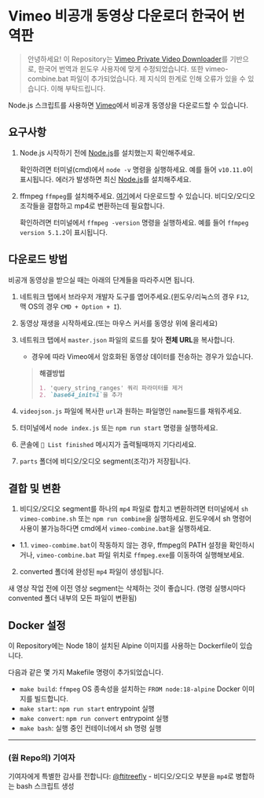 # Vimeo 비공개 동영상 다운로더 한국어 번역판

> 안녕하세요! 이 Repository는 [Vimeo Private Video Downloader](https://github.com/Tusko/vimeo-private-downloader)를 기반으로, 한국어 번역과 윈도우 사용자에 맞게 수정되었습니다. 또한 vimeo-combine.bat 파일이 추가되었습니다.
>제 지식의 한계로 인해 오류가 있을 수 있습니다. 이해 부탁드립니다.


Node.js 스크립트를 사용하면 [Vimeo](https://vimeo.com)에서 비공개 동영상을 다운로드할 수 있습니다.

## 요구사항
1. Node.js
시작하기 전에 [Node.js](https://nodejs.org/en/download/)를 설치했는지 확인해주세요.

    확인하려면 터미널(cmd)에서 `node -v` 명령을 실행하세요. 예를 들어 `v10.11.0`이 표시됩니다. 에러가 발생하면 최신 [Node.js](https://nodejs.org/en/download/)를 설치해주세요.

2. ffmpeg
`ffmpeg`를 설치해주세요. [여기](https://ffmpeg.org/download.html)에서 다운로드할 수 있습니다.
비디오/오디오 조각들을 결합하고 mp4로 변환하는데 필요합니다.

    확인하려면 터미널에서 `ffmpeg -version` 명령을 실행하세요. 예를 들어 `ffmpeg version 5.1.2`이 표시됩니다. 

## 다운로드 방법

비공개 동영상을 받으실 때는 아래의 단계들을 따라주시면 됩니다.

1. 네트워크 탭에서 브라우저 개발자 도구를 엽어주세요.(윈도우/리눅스의 경우 `F12`, 맥 OS의 경우 `CMD + Option + I`).
2. 동영상 재생을 시작하세요.(또는 마우스 커서를 동영상 위에 올리세요)
3. 네트워크 탭에서 `master.json` 파일의 로드를 찾아 **전체 URL**을 복사합니다.
   - 경우에 따라 Vimeo에서 암호화된 동영상 데이터를 전송하는 경우가 있습니다.

    > **해결방법**
    > ```markdown
    > 1. 'query_string_ranges' 쿼리 파라미터를 제거
    > 2. `base64_init=1`을 추가
    > ```

4.  `videojson.js` 파일에 복사한 `url`과 원하는 파일명인 `name`필드를 채워주세요.
5.  터미널에서 `node index.js` 또는 `npm run start` 명령을 실행하세요.
6.  콘솔에 `🌈 List finished` 메시지가 출력될때까지 기다리세요.
7.  `parts` 폴더에 비디오/오디오 segment(조각)가 저장됩니다.

## 결합 및 변환

1. 비디오/오디오 segment를 하나의 `mp4` 파일로 합치고 변환하려면 터미널에서 `sh vimeo-combine.sh` 또는 `npm run combine`을 실행하세요.
윈도우에서 sh 명령어 사용이 불가능하다면 cmd에서 `vimeo-combine.bat`을 실행하세요.

- 1.1. `vimeo-combime.bat`이 작동하지 않는 경우, ffmpeg의 PATH 설정을 확인하시거나, `vimeo-combine.bat` 파일 위치로 `ffmpeg.exe`를 이동하여 실행해보세요.
2. converted 폴더에 완성된 `mp4` 파일이 생성됩니다.

새 영상 작업 전에 이전 영상 segment는 삭제하는 것이 좋습니다.
(명령 실행시마다 convented 폴더 내부의 모든 파일이 변환됨)

## Docker 설정

이 Repository에는 Node 18이 설치된 Alpine 이미지를 사용하는 Dockerfile이 있습니다. 

다음과 같은 몇 가지 Makefile 명령이 추가되었습니다. 
- `make build`: `ffmpeg` OS 종속성을 설치하는 `FROM node:18-alpine` Docker 이미지를 빌드합니다.
- `make start`: `npm run start` entrypoint 실행
- `make convert`: `npm run convert` entrypoint 실행
- `make bash`: 실행 중인 컨테이너에서 sh 명령 실행

<hr></hr>

### (원 Repo의) 기여자

기여자에게 특별한 감사를 전합니다:
[@ftitreefly](https://github.com/ftitreefly/) - 비디오/오디오 부분을 `mp4`로 병합하는 bash 스크립트 생성